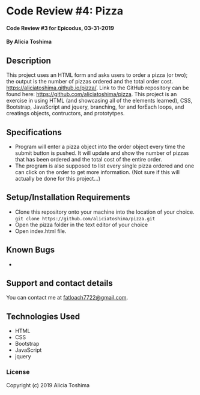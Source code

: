 # Code Review #4: Pizza

#### Code Review #3 for Epicodus, 03-31-2019

#### By **Alicia Toshima**

## Description

This project uses an HTML form and asks users to order a pizza (or two); the output is the number of pizzas ordered and the total order cost.  https://aliciatoshima.github.io/pizza/. Link to the GitHub repository can be found here: https://github.com/aliciatoshima/pizza. This project is an exercise in using HTML (and showcasing all of the elements learned), CSS, Bootstrap, JavaScript and jquery, branching, for and forEach loops, and creatings objects, contructors, and prototytpes.

## Specifications
* Program will enter a pizza object into the order object every time the submit button is pushed. It will update and show the number of pizzas that has been ordered and the total cost of the entire order.
* The program is also supposed to list every single pizza ordered and one can click on the order to get more information. (Not sure if this will actually be done for this project...)



## Setup/Installation Requirements

* Clone this repository onto your machine into the location of your choice.
`git clone https://github.com/aliciatoshima/pizza.git`
* Open the pizza folder in the text editor of your choice
* Open index.html file.

## Known Bugs

*

## Support and contact details

You can contact me at fatloach7722@gmail.com.

## Technologies Used

- HTML
- CSS
- Bootstrap
- JavaScript
- jquery

### License

Copyright (c) 2019 Alicia Toshima
